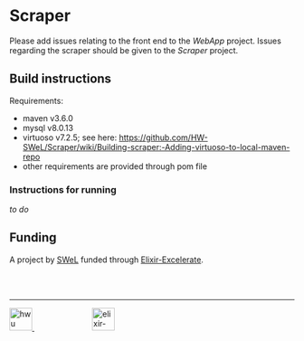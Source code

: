 # Scraper

Please add issues relating to the front end to the *WebApp* project. Issues regarding the scraper should be given to the *Scraper* project.

## Build instructions

Requirements:
* maven v3.6.0
* mysql v8.0.13
* virtuoso v7.2.5; see here: https://github.com/HW-SWeL/Scraper/wiki/Building-scraper:-Adding-virtuoso-to-local-maven-repo
* other requirements are provided through pom file

### Instructions for running

*to do*


## Funding

A project by [SWeL](http://www.macs.hw.ac.uk/SWeL/) funded through [Elixir-Excelerate](https://elixir-europe.org/about-us/how-funded/eu-projects/excelerate). 

<br />
<br />

***

<a href="https://www.hw.ac.uk"><img src="https://www.hw.ac.uk/dist/assets/images/logo@2x.webp" alt="hwu logo" height="40" /> </a> <span>&nbsp;&nbsp;&nbsp;&nbsp;&nbsp;&nbsp;&nbsp;&nbsp;&nbsp;&nbsp;&nbsp;&nbsp;&nbsp;&nbsp;&nbsp;&nbsp;&nbsp;&nbsp;&nbsp;&nbsp;&nbsp;&nbsp;&nbsp;&nbsp;&nbsp;</span> <a href="https://elixir-europe.org/about-us/how-funded/eu-projects/excelerate"><img src="https://www.elixir-europe.org/sites/default/files/images/excelerate_whitebackground.png" alt="elixir-excelerate logo" height="40"/></a>

